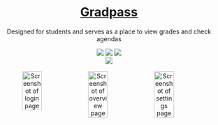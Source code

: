 <div align=center>
  <h1><a href="https://gradpass.github.io/landing/">Gradpass</a></h1>
  <p>Designed for students and serves as a place to view grades and check agendas</p>
  <a href="https://github.com/gradpass/blob/main/license.md"><img src="https://img.shields.io/github/license/gradpass/gradpass.github.io?style=social&label=License"></a>
  <a href="https://github.com/gradpass/commits/main/"><img src="https://img.shields.io/github/last-commit/gradpass/gradpass.github.io?style=social&label=Last Commit"></a>
  <a href="https://github.com/gradpass/actions/workflows/pages/pages-build-deployment"><img src="https://img.shields.io/github/deployments/gradpass/gradpass.github.io/github-pages?style=social&label=Github Pages"></a>
  <br>
  <a href="/"><img src="https://img.shields.io/website?url=https://gradpass.github.io&up_message=running&down_message=stopped&style=social&label=gradpass Website"></a>
  <br>
  <br>
  <div style="display: flex;">
    <!--414x737-->
    <img src="https://github.com/gradpass/.github/assets/78428114/7e50e135-0c98-402e-97e5-e733bfbee98e" alt="Screenshot of login page" width="30%">
    <img src="https://github.com/gradpass/.github/assets/78428114/a8c8abeb-849a-478d-b649-1f0c8ce58e24" alt="Screenshot of overview page" width="30%">
    <img src="https://github.com/gradpass/.github/assets/78428114/9e1dff7c-f772-4c6d-9324-c993fd60a149" alt="Screenshot of settings page" width="30%">
  </div>
</div>
